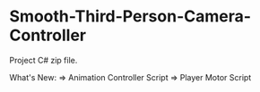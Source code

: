 # Smooth-Third-Person-Camera-Controller
Project C# zip file.

What's New:
=> Animation Controller Script
=> Player Motor Script
